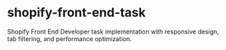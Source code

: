 # shopify-front-end-task
Shopify Front End Developer task implementation with responsive design, tab filtering, and performance optimization.
